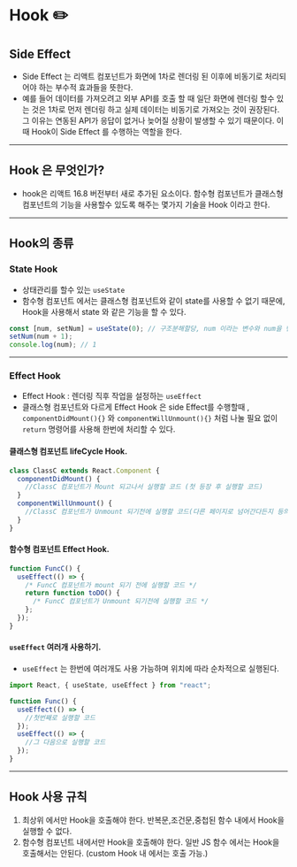 # Hook ✏️

## Side Effect

- Side Effect 는 리액트 컴포넌트가 화면에 1차로 렌더링 된 이후에 비동기로 처리되어야 하는 부수적 효과들을 뜻한다.
- 예를 들어 데이터를 가져오려고 외부 API를 호출 할 때 일단 화면에 렌더링 할수 있는 것은 1차로 먼저 렌더링 하고 실제 데이터는 비동기로 가져오는 것이 권장된다. 그 이유는 연동된 API가 응답이 없거나 늦어질 상황이 발생할 수 있기 때문이다. 이때 Hook이 Side Effect 를 수행하는 역할을 한다.

---

## Hook 은 무엇인가?

- hook은 리액트 16.8 버전부터 새로 추가된 요소이다. 함수형 컴포넌트가 클래스형 컴포넌트의 기능을 사용할수 있도록 해주는 몇가지 기술을 Hook 이라고 한다.

---

## Hook의 종류

### State Hook

- 상태관리를 할수 있는 `useState`
- 함수형 컴포넌트 에서는 클래스형 컴포넌트와 같이 state를 사용할 수 없기 때문에, Hook을 사용해서 state 와 같은 기능을 할 수 있다.

```javascript
const [num, setNum] = useState(0); // 구조분해할당, num 이라는 변수와 num을 변경할 수 있는 setNum 이라는 변경함수.
setNum(num + 1);
console.log(num); // 1
```

---

### Effect Hook

- Effect Hook : 렌더링 직후 작업을 설정하는 `useEffect`
- 클래스형 컴포넌트와 다르게 Effect Hook 은 side Effect를 수행할때 , `componentDidMount(){}` 와 `componentWillUnmount(){}` 처럼 나눌 필요 없이 `return` 명령어를 사용해 한번에 처리할 수 있다.

#### 클래스형 컴포넌트 lifeCycle Hook.

```js
class ClassC extends React.Component {
  componentDidMount() {
    //ClassC 컴포넌트가 Mount 되고나서 실행할 코드 (첫 등장 후 실행할 코드)
  }
  componentWillUnmount() {
    //ClassC 컴포넌트가 Unmount 되기전에 실행할 코드(다른 페이지로 넘어간다든지 등의 사유로 컴포넌트가 사라지기 전 실행할 코드 )
  }
}
```

#### 함수형 컴포넌트 Effect Hook.

```js
function FuncC() {
  useEffect(() => {
    /* FuncC 컴포넌트가 mount 되기 전에 실행할 코드 */
    return function toDO() {
      /* FuncC 컴포넌트가 Unmount 되기전에 실행할 코드 */
    };
  });
}
```

#### `useEffect` 여러개 사용하기.

- `useEffect` 는 한번에 여러개도 사용 가능하며 위치에 따라 순차적으로 실행된다.

```js
import React, { useState, useEffect } from "react";

function Func() {
  useEffect(() => {
    //첫번째로 실행할 코드
  });
  useEffect(() => {
    //그 다음으로 실행할 코드
  });
}
```

---

## Hook 사용 규칙

1.  최상위 에서만 Hook을 호출해야 한다. 반복문,조건문,중첩된 함수 내에서 Hook을 실행할 수 없다.
2.  함수형 컴포넌트 내에서만 Hook을 호출해야 한다. 일반 JS 함수 에서는 Hook을 호출해서는 안된다. (custom Hook 내 에서는 호출 가능.)
